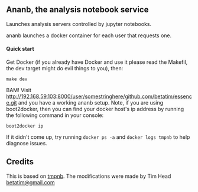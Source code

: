 ## Ananb, the analysis notebook service


Launches analysis servers controlled by jupyter notebooks.

ananb launches a docker container for each user that requests one.


#### Quick start

Get Docker (if you already have Docker and use it please read the Makefil, the dev target might do evil things to you), then:

```
make dev
```

BAM! Visit http://192.168.59.103:8000/user/somestringhere/github.com/betatim/essence.git and you have a working ananb setup. Note, if you are using boot2docker, then you can find your docker host's ip address by running the following command in your console:

```
boot2docker ip
```

If it didn't come up, try running `docker ps -a` and `docker logs tmpnb` to help diagnose issues.


## Credits

This is based on [tmpnb](https://github.com/jupyter/tmpnb). The modifications were made by Tim Head <betatim@gmail.com>